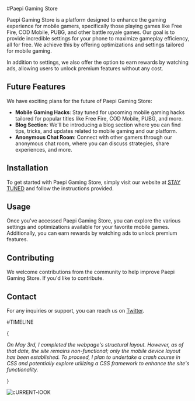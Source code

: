 #Paepi Gaming Store

Paepi Gaming Store is a platform designed to enhance the gaming experience for mobile gamers, specifically those playing games like Free Fire, COD Mobile, PUBG, and other battle royale games. Our goal is to provide incredible settings for your phone to maximize gameplay efficiency, all for free. We achieve this by offering optimizations and settings tailored for mobile gaming.

In addition to settings, we also offer the option to earn rewards by watching ads, allowing users to unlock premium features without any cost.

## Future Features

We have exciting plans for the future of Paepi Gaming Store:

- **Mobile Gaming Hacks**: Stay tuned for upcoming mobile gaming hacks tailored for popular titles like Free Fire, COD Mobile, PUBG, and more.
- **Blog Section**: We'll be introducing a blog section where you can find tips, tricks, and updates related to mobile gaming and our platform.
- **Anonymous Chat Room**: Connect with other gamers through our anonymous chat room, where you can discuss strategies, share experiences, and more.

## Installation

To get started with Paepi Gaming Store, simply visit our website at [STAY TUNED](#) and follow the instructions provided.

## Usage

Once you've accessed Paepi Gaming Store, you can explore the various settings and optimizations available for your favorite mobile games. Additionally, you can earn rewards by watching ads to unlock premium features.

## Contributing

We welcome contributions from the community to help improve Paepi Gaming Store. If you'd like to contribute.

## Contact

For any inquiries or support, you can reach us on [Twitter](https://twitter.com/paepixxx).

#TIMELINE

{

_On May 3rd, I completed the webpage's structural layout. However, as of that date, the site remains non-functional; only the mobile device layout has been established. To proceed, I plan to undertake a crash course in CSS and potentially explore utilizing a CSS framework to enhance the site's functionality._

}

![cURRENT-lOOK](https://github.com/wonder4sure/My-Gaming-Store/assets/77880497/36b980b6-4ba3-4391-a7af-315bf116429e)
